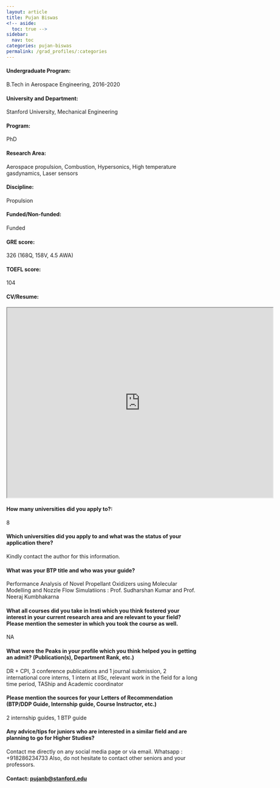 ```yaml
---
layout: article
title: Pujan Biswas
<!-- aside:
  toc: true -->
sidebar:
  nav: toc
categories: pujan-biswas
permalink: /grad_profiles/:categories
---
```


<!-- # Hi, this is the page for Pujan Biswas. -->
<!-- Write Program if different from Btech Aero-->
#### Undergraduate Program:
B.Tech in Aerospace Engineering, 2016-2020
#### University and Department:
Stanford University, Mechanical Engineering
#### Program:
PhD
#### Research Area: 
Aerospace propulsion, Combustion, Hypersonics, High temperature gasdynamics, Laser sensors
#### Discipline: 
Propulsion
#### Funded/Non-funded:
Funded
<!-- #### Scholarships: -->
#### GRE score: 
326 (168Q, 158V, 4.5 AWA)
#### TOEFL score:
104
#### CV/Resume:

<iframe src="https://drive.google.com/file/d/1QAMmPFRMTjLdlVwhVB4HRyKHd4S5ziIT/preview" width="700" height="500" allow="autoplay"></iframe>

#### How many universities did you apply to?:
8
#### Which universities did you apply to and what was the status of your application there? 
Kindly contact the author for this information.

<!-- | University | Department | Status | 
| -----------|------------|--------|
| text       | text       | text   |
 -->

#### What was your BTP title and who was your guide?
Performance Analysis of Novel Propellant Oxidizers using Molecular Modelling and Nozzle Flow Simulatiions : Prof. Sudharshan Kumar and Prof. Neeraj Kumbhakarna

#### What all courses did you take in Insti which you think fostered your interest in your current research area and are relevant to your field? Please mention the semester in which you took the course as well.
NA

#### What were the Peaks in your profile which you think helped you in getting an admit? (Publication(s), Department Rank, etc.)
DR + CPI, 3 conference publications and 1 journal submission, 2 international core interns, 1 intern at IISc, relevant work in the field for a long time period, TAShip and Academic coordinator

#### Please mention the sources for your Letters of Recommendation (BTP/DDP Guide, Internship guide, Course Instructor, etc.)
2 internship guides, 1 BTP guide

#### Any advice/tips for juniors who are interested in a similar field and are planning to go for Higher Studies?
Contact me directly on any social media page or via email. Whatsapp : +918286234733 Also, do not hesitate to contact other seniors and your professors.

#### Contact: [pujanb@stanford.edu](mailto:pujanb@stanford.edu)